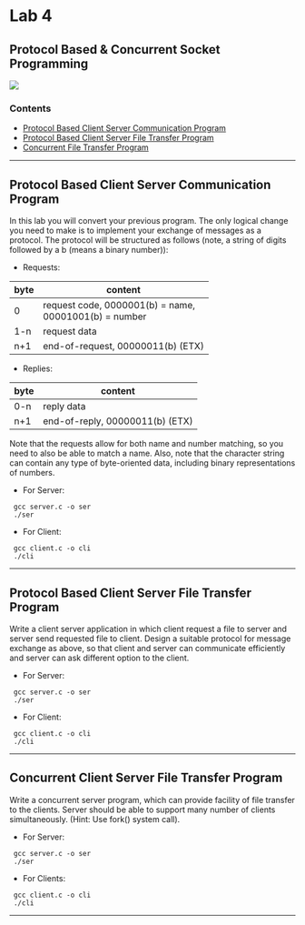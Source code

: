 # Lab 4
## Protocol Based & Concurrent Socket Programming

![](https://img.shields.io/badge/language-C-brightgreen.svg)

### Contents
* [Protocol Based Client Server Communication Program](#cscp)
* [Protocol Based Client Server File Transfer Program](#csftp)
* [Concurrent File Transfer Program](#concftp)
___

<a name="cscp"></a>
## Protocol Based Client Server Communication Program
In this lab you will convert your previous program. The only logical change you need to make is to implement your exchange of messages as a protocol. The protocol will be structured as follows (note, a string of digits followed by a b (means a binary number)):

+ Requests:

byte | content |
-----|---------|
0 |request code, 0000001(b) = name, <br> 00001001(b) = number|
1-n| request data|
n+1 |end-of-request, 00000011(b) (ETX)|

+ Replies:

byte | content|
---- | -------|
0-n | reply data|
n+1 | end-of-reply, 00000011(b) (ETX)|

Note that the requests allow for both name and number matching, so you need to also be able to match a name. Also, note that the character string can contain any type of byte-oriented data, including binary representations of numbers.

* For Server:
```
 gcc server.c -o ser
 ./ser
```

* For Client:
```
 gcc client.c -o cli
 ./cli
```
___

<a name="csftp"></a>
## Protocol Based Client Server File Transfer Program

Write a client server application in which client request a file to server and server send requested file to client. Design a suitable protocol for message exchange as above, so that client and server can communicate efficiently and server can ask different option to the client.

* For Server:
```
 gcc server.c -o ser
 ./ser
```

* For Client:
```
 gcc client.c -o cli
 ./cli
```
___

<a name="concftp"></a>
## Concurrent Client Server File Transfer Program

Write a concurrent server program, which can provide facility of file transfer to the clients. Server should be able to support many number of clients simultaneously. (Hint: Use fork() system call).

* For Server:
```
 gcc server.c -o ser
 ./ser
```

* For Clients:
```
 gcc client.c -o cli
 ./cli
```
___



